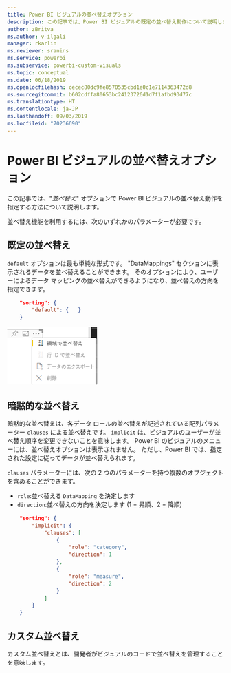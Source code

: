 ```yaml
---
title: Power BI ビジュアルの並べ替えオプション
description: この記事では、Power BI ビジュアルの既定の並べ替え動作について説明します。
author: zBritva
ms.author: v-ilgali
manager: rkarlin
ms.reviewer: sranins
ms.service: powerbi
ms.subservice: powerbi-custom-visuals
ms.topic: conceptual
ms.date: 06/18/2019
ms.openlocfilehash: cecec80dc9fe8570535cbd1e0c1e7114363472d8
ms.sourcegitcommit: b602cdffa80653bc24123726d1d7f1afbd93d77c
ms.translationtype: HT
ms.contentlocale: ja-JP
ms.lasthandoff: 09/03/2019
ms.locfileid: "70236690"
---
```

# <a name="sorting-options-for-power-bi-visuals"></a>Power BI ビジュアルの並べ替えオプション

この記事では、"*並べ替え*" オプションで Power BI ビジュアルの並べ替え動作を指定する方法について説明します。 

並べ替え機能を利用するには、次のいずれかのパラメーターが必要です。

## <a name="default-sorting"></a>既定の並べ替え

`default` オプションは最も単純な形式です。 "DataMappings" セクションに表示されるデータを並べ替えることができます。 そのオプションにより、ユーザーによるデータ マッピングの並べ替えができるようになり、並べ替えの方向を指定できます。

```json
    "sorting": {
        "default": {   }
    }
```

![コンテキスト メニューの並べ替えオプション](./media/sorting.png)

## <a name="implicit-sorting"></a>暗黙的な並べ替え

暗黙的な並べ替えは、各データ ロールの並べ替えが記述されている配列パラメーター `clauses` による並べ替えです。 `implicit` は、ビジュアルのユーザーが並べ替え順序を変更できないことを意味します。 Power BI のビジュアルのメニューには、並べ替えオプションは表示されません。 ただし、Power BI では、指定された設定に従ってデータが並べ替えられます。

`clauses` パラメーターには、次の 2 つのパラメーターを持つ複数のオブジェクトを含めることができます。

- `role`:並べ替える `DataMapping` を決定します
- `direction`:並べ替えの方向を決定します (1 = 昇順、2 = 降順)

```json
    "sorting": {
        "implicit": {
            "clauses": [
                {
                    "role": "category",
                    "direction": 1
                },
                {
                    "role": "measure",
                    "direction": 2
                }
            ]
        }
    }
```

## <a name="custom-sorting"></a>カスタム並べ替え

カスタム並べ替えとは、開発者がビジュアルのコードで並べ替えを管理することを意味します。
